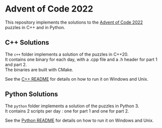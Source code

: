 
# Advent of Code 2022

This repository implements the solutions to the [Advent of Code 2022](https://adventofcode.com/2022) puzzles in C++ and in Python.


## C++ Solutions

The `c++` folder implements a solution of the puzzles in C++20.  
It contains one binary for each day, with a .cpp file and a .h header for part 1 and part 2.  
The binaries are built with CMake. 

See the [C++ README](https://github.com/Moremar/advent_of_code_2022/tree/main/c%2B%2B) for details on how to run it on Windows and Unix.


## Python Solutions 

The `python` folder implements a solution of the puzzles in Python 3.  
It contains 2 scripts per day : one for part 1 and one for part 2.

See the [Python README](https://github.com/Moremar/advent_of_code_2022/tree/main/python) for details on how to run it on Windows and Unix.
